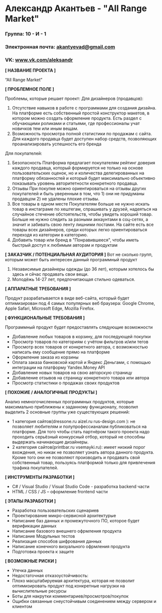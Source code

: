 # Александр Акантьев - "All Range Market"

### Группа: 10 - И - 1
### Электронная почта: akantyevad@gmail.com
### VK: www.vk.com/aleksandr


**[ НАЗВАНИЕ ПРОЕКТА ]**

“All Range Market”

**[ ПРОБЛЕМНОЕ ПОЛЕ ]**

Проблемы, которые решает проект: Для дизайнеров (продавцов): 
1. Отсутствие навыков в работе с программами для создания дизайна. На платформе есть собственный простой конструктор макетов, в котором можно создать оформление продукта. Есть раздел с обучающими роликами и статьями, где профессионалы учат новичков тем или иным вещам. 
2. Возможность просмотра полной статистики по продажам с сайта. Для каждого продавца будет доступен набор средств, позволяющих проанализировать успешность его бренда

Для покупателей: 
1. Безопасность Платформа предлагает покупателям рейтинг доверия каждого продавца, который формируется не только на основе пользовательских оценок, но и количества делегированных на платформу обязанностей и который будет максимально объективно показывать уровень авторитетности конкретного продавца. 
2. Отзывы При покупке можно ориентироваться на отзывы других покупателей и быть уверенным в том, что 1) они не придуманы продавцом 2) не удалены плохие отзывы. 
3. Все товары в одном месте Покупателям больше не нужно искать товар в инстаграме по хештегам, спрашивать у друзей, надеяться на случайное стечение обстоятельств, чтобы увидеть хороший товар. Больше не нужно следить за разными аккаунтами в соц-сетях, а значит и забивать свою ленту лишними постами. На сайте есть все товары всех дизайнеров, среди которых легко ориентироваться переходя из категории в категорию.
4. Добавить товар или бренд в "Понравившееся", чтобы иметь быстрый доступ к любимым авторам и продуктам

**[ ЗАКАЗЧИК / ПОТЕНЦИАЛЬНАЯ АУДИТОРИЯ ]**
Вот не сколько групп, которым может быть интересен данный программный продукт
1. Независимые дизайнеры одежды (до 36 лет), которым хотелось бы здесь и сйчас продавать свои вещи. 
2. Молодёжь 14-27 лет, предпочитающая стильно одеваться.

**[ АППАРАТНЫЕ ТРЕБОВАНИЯ ]** 

Продукт разрабатывается в виде веб-сайта, который будет оптимизирован под 4 самых популярных веб браузера: Google Chrome, Apple Safari, Microsoft Edge, Mozilla Firefox.

**[ ФУНКЦИОНАЛЬНЫЕ ТРЕБОВАНИЯ ]**

Программный продукт будет предоставлять следующие возможности
* Добавление любых товаров в корзину, для последующей покупки
* Просмотр товаров по категориям с учётом фильтров и/или тегов
* Просмотр всех товаров от конкретного автора, с возможностью написать ему сообщение прямо на платформе
* Оформление заказа из корзины
* Оплата заказа банковской картой и Яндекс Деньгами, с помощью интеграции на платформу Yandex.Money API 
* Добавление новых товаров на свою авторскую страницу 
* Добавление отзывов на страницу конкретного товара или автора
* Просмотр статистики о продажах своих продуктов

**[ ПОХОЖИЕ / АНАЛОГИЧНЫЕ ПРОДУКТЫ ]**

Анализ немногочисленных программных продуктов, которые максимально приближены к заданному функционалу, позволил выделить 2 основные группы уже существующих решений:

* 1 категория сайтов(dressone.ru aizel.ru rus-design.com ): не позволяет любителям и полупрофессианалам публиковаться на платформе. Для того чтобы стать партнёром такого проекта надо проходить серьёзный конкурсный отбор, который не способны выдержать начинающие дизайнеры.
*	2 категория сайтов(printbar.ru vsemayki.ru): имеет низкий порог вхождения, но никак не позволяет узнать автора данного продукта. Кроме того они не позволяют производить и продавать свой собственный товар, пользуясь платформой только для привлечения трафика покупателей.

**[ ИНСТРУМЕНТЫ РАЗРАБОТКИ ]**

*	С# / Visual Studio / Visual Studio Code - разработка backend части
*	HTML / CSS / JS – оформление frontend части

**[ ЭТАПЫ РАЗРАБОТКИ ]**

*	Разработка пользовательских сценариев
*	Проектирование микро-сервисной архитектурые
*	Написание баз данных и промежуточного ПО, которое будет верификации данных
*	Написание базового внешнего офрмления продукта
*	Написание Модульных тестов
* Реализация способов шифрования данных
* Написание конечного визуального офрмления продукта
*	Подготовка проекта к защите

**[ ВОЗМОЖНЫЕ РИСКИ ]**

* Утечка данных
* Недостаточная отказоустойчивость:
* Плохо масштабируемая архитектура, которая не позволит оптимизировать продукт под конкретные нагрузки на вычислительные ресурсы
* Боты для накрутки комментариев/просмотров/покупок
* Ощибки связанные снеустойчивым соединением между сервером и клиентом
